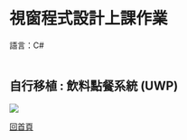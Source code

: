 <h1> 視窗程式設計上課作業 </h1>
語言：C#
<br><br>
<h2>自行移植 : 飲料點餐系統 (UWP)</h2>

<img src="https://github.com/iambjlu/CS_class/blob/drink_UWP/Readme_src/2021-10-07_164619.png?raw=true"></img>

<pre><a href="https://github.com/iambjlu/CS_class">回首頁</a></pre>
